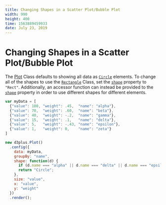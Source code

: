 ```yaml
---
title: Changing Shapes in a Scatter Plot/Bubble Plot
width: 990
height: 400
time: 1563889459933
date: July 23, 2019
---
```


# Changing Shapes in a Scatter Plot/Bubble Plot

The [Plot](https://d3plus.org/docs/#Plot) Class defaults to showing all data as [`Circle`](https://d3plus.org/docs/#Circle) elements. To change all of the shapes to use the [`Rectangle`](https://d3plus.org/docs/#Rect) Class, set the [`shape`](http://d3plus.org/docs/#Viz.shape) property to `"Rect"`. Additionally, an accessor function can instead be provided to the [`shape`](http://d3plus.org/docs/#Viz.shape) property in order to use different shapes for different elements.

```js
var myData = [
  {"value": 100, "weight": .45,  "name": "alpha"},
  {"value": 70,  "weight": .60,  "name": "beta"},
  {"value": 40,  "weight": -.2,  "name": "gamma"},
  {"value": 15,  "weight": .1,   "name": "delta"},
  {"value": 5,   "weight": -.43, "name": "epsilon"},
  {"value": 1,   "weight": 0,    "name": "zeta"}
]

new d3plus.Plot()
  .config({
    data: myData,
    groupBy: "name",
    shape: function(d) {
      if (d.name === "alpha" || d.name === "delta" || d.name === "epsilon") return "Rect";
      return "Circle";
    },
    size: "value",
    x: "value",
    y: "weight"
  })
  .render();
```
